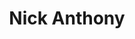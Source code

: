 ---
layout      : member
bodyid      : "members"
bodyclass   : "content"

title       : "Nick Anthony"
photo       : "nick-anthony.jpg"
description : "Artist, Engineer, Maker"
quote       : 

links:
 - url      : "https://twitter.com/midheaventech"
   icon     : "fa-twitter"
---
